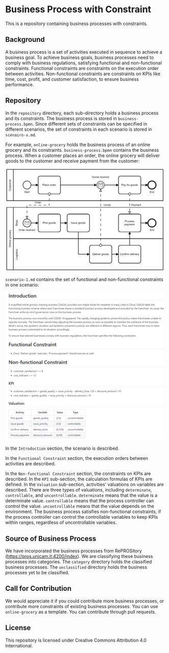 # Business Process with Constraint

This is a repository containing business processes with constraints.

## Background

A business process is a set of activities executed in sequence to achieve a business goal. To achieve business goals, business processes need to comply with business regulations, satisfying functional and non-functional constraints. Functional constraints are constraints on the execution order between activities. Non-functional constraints are constraints on KPIs like time, cost, profit, and customer satisfaction, to ensure business performance.

## Repository

In the `repository` directory, each sub-directory holds a business process and its constraints. The business process is stored in `business-process.bpmn`. Since different sets of constraints can be specified in different scenarios, the set of constraints in each scenario is stored in `scenairo-x.md`.

For example, `online-grocery` holds the business process of an online grocery and its constraints. `business-process.bpmn` contains the business process. When a customer places an order, the online grocery will deliver goods to the customer and receive payment from the customer:

<img src="image/online-grocery-bpmn.png" width="500px">

`scenario-1.md` contains the set of functional and non-functional constraints in one scenario:

<img src="image/online-grocery-md.png" width="500px">

In the `Introduction` section, the scenario is described.

In the `Functional Constraint` section, the execution orders between activities are described.

In the `Non-functional Constraint` section, the constraints on KPIs are described. In the `KPI` sub-section, the calculation formulas of KPIs are defined. In the `Valuation` sub-section, activities' valuations on variables are described. There are three types of valuations, including `determinate`, `controllable`, and `uncontrollable`. `determinate` means that the value is a determinate value. `controllable` means that the process controller can control the value. `uncontrollable` means that the value depends on the environment. The business process satisfies non-functional constraints, if the process controller can control the controllable variables to keep KPIs within ranges, regardless of uncontrollable variables.

## Source of Business Process

We have incorporated the business processes from RePROSitory (https://pros.unicam.it:4200/index). We are classifying these business processes into categories. The `category` directory holds the classified business processes. The `unclassified` directory holds the business processes yet to be classified.

## Call for Contribution

We would appreciate it if you could contribute more business processes, or contribute more constraints of existing business processes. You can use `online-grocery` as a template. You can contribute through pull requests.

## License

This repository is licensed under Creative Commons Attribution 4.0 International.
